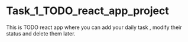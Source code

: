 # Task_1_TODO_react_app_project
This is TODO react app where you can add your daily task , modify their status and delete them later.

